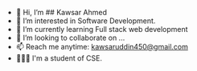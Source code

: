 - 👋 Hi, I’m ## Kawsar Ahmed
- 👀 I’m interested in Software Development.
- 🌱 I’m currently learning Full stack web development
- 💞️ I’m looking to collaborate on ...
- 📫 Reach me anytime: kawsaruddin450@gmail.com
- 👨🏻‍🎓 I'm a student of CSE.
<!---
kawsarahmed24/kawsarahmed24 is a ✨ special ✨ repository because its `README.md` (this file) appears on your GitHub profile.
You can click the Preview link to take a look at your changes.
--->
